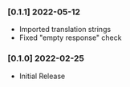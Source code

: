 ### [0.1.1] 2022-05-12

* Imported translation strings
* Fixed "empty response" check

### [0.1.0] 2022-02-25

* Initial Release